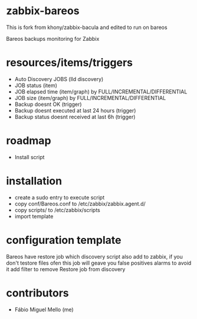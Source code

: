 zabbix-bareos
===
This is fork from khony/zabbix-bacula and edited to run on bareos

Bareos backups monitoring for Zabbix

resources/items/triggers
===
* Auto Discovery JOBS (lld discovery)
* JOB status (item)
* JOB elapsed time (item/graph) by FULL/INCREMENTAL/DIFFERENTIAL 
* JOB size (item/graph) by FULL/INCREMENTAL/DIFFERENTIAL
* Backup doesnt OK (trigger)
* Backup doesnt executed at last 24 hours (trigger)
* Backup status doesnt received at last 6h (trigger)

roadmap
===
* Install script

installation
===
* create a sudo entry to execute script
* copy conf/Bareos.conf to /etc/zabbix/zabbix.agent.d/
* copy scripts/ to /etc/zabbix/scripts
* import template

configuration template
====
Bareos have restore job which discovery script also add to zabbix, if you don't testore files ofen 
this job will geave you false positives alarms to avoid it add filter to remove Restore job from 
discovery 

contributors
=====
* Fábio Miguel Mello (me)

